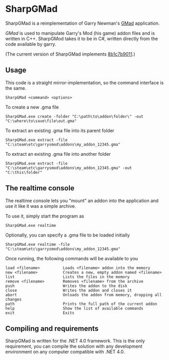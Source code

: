 SharpGMad
=========

SharpGMad is a reimplementation of Garry Newman's 
[GMad](http://github.com/garrynewman/gmad) application.

_GMad_ is used to manipulate Garry's Mod (his game) addon files and is
written in C++. SharpGMod takes it to be in C#, written directly from the
code available by garry.

(The current version of SharpGMad implements [8b1c7b9011](http://github.com/garrynewman/gmad/tree/8b1c7b9011d81ef0f7378eae482a6a94a6536b0e).)

Usage
-----

This code is a straight mirror-implementation, so the command interface is the
same.

`SharpGMad <command> <options>`

To create a new .gma file

`SharpGMad.exe create -folder "C:\path\to\addon\folder\" -out
"C:\where\to\save\file\out.gma"`

To extract an existing .gma file into its parent folder

`SharpGMad.exe extract -file
"C:\steam\etc\garrysmod\addons\my_addon_12345.gma"`

To extract an existing .gma file into another folder

`SharpGMad.exe extract -file "C:\steam\etc\garrysmod\addons\my_addon_12345.gma"
-out "C:\this\folder"`

The realtime console
--------------------

The realtime console lets you "mount" an addon into the application and
use it like it was a simple archive.

To use it, simply start the program as

`SharpGMad.exe realtime`

Optionally, you can specify a .gma file to be loaded initially

`SharpGMad.exe realtime -file "C:\steam\etc\garrysmod\addons\my_addon_12345.gma"`

Once running, the following commands will be available to you

    load <filename>          Loads <filename> addon into the memory
    new <filename>           Creates a new, empty addon named <filename>
    list                     Lists the files in the memory
    remove <filename>        Removes <filename> from the archive
    push                     Writes the addon to the disk
    close                    Writes the addon and closes it
    abort                    Unloads the addon from memory, dropping all changes
    path                     Prints the full path of the current addon
    help                     Show the list of available commands
    exit                     Exits

Compiling and requirements
--------------------------

SharpGMad is written for the .NET 4.0 framework. This is the only
requirement, you can compile the solution with any development environment
on any computer compatible with .NET 4.0.

